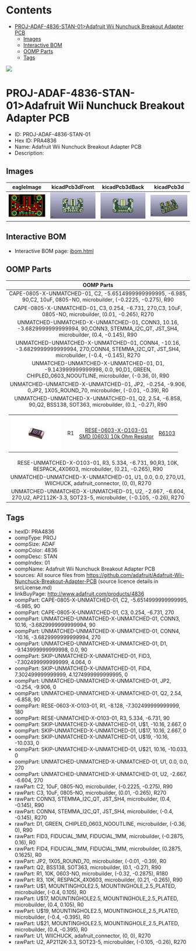 



Contents
========

* [PROJ-ADAF-4836-STAN-01>Adafruit Wii Nunchuck Breakout Adapter PCB](#proj-adaf-4836-stan-01adafruit-wii-nunchuck-breakout-adapter-pcb)
	* [Images](#images)
	* [Interactive BOM](#interactive-bom)
	* [OOMP Parts](#oomp-parts)
	* [Tags](#tags)
  
![][im]
# PROJ-ADAF-4836-STAN-01>Adafruit Wii Nunchuck Breakout Adapter PCB

- ID: PROJ-ADAF-4836-STAN-01
- Hex ID: PRA4836
- Name: Adafruit Wii Nunchuck Breakout Adapter PCB
- Description: 

## Images
  
  

|eagleImage|kicadPcb3dFront|kicadPcb3dBack|kicadPcb3d|
| :---: | :---: | :---: | :---: |
|[![eagleImage](eagleImage_140.png)](eagleImage_600.png)|[![kicadPcb3dFront](kicadPcb3dFront_140.png)](kicadPcb3dFront_600.png)|[![kicadPcb3dBack](kicadPcb3dBack_140.png)](kicadPcb3dBack_600.png)|[![kicadPcb3d](kicadPcb3d_140.png)](kicadPcb3d_600.png)|

## Interactive BOM

- Interactive BOM page: [ibom.html](kicad/bom/ibom.html)

## OOMP Parts
  

|OOMP Parts|
| :---: |
|CAPE-0805-X-UNMATCHED-01, C2, -5.6514999999999995, -6.985, 90,C2, 10uF, 0805-NO, microbuilder, (-0.2225, -0.275), R90|
|CAPE-0805-X-UNMATCHED-01, C3, 0.254, -6.731, 270,C3, 10uF, 0805-NO, microbuilder, (0.01, -0.265), R270|
|UNMATCHED-UNMATCHED-X-UNMATCHED-01, CONN3, 10.16, -3.6829999999999994, 90,CONN3, STEMMA_I2C_QT, JST_SH4, microbuilder, (0.4, -0.145), R90|
|UNMATCHED-UNMATCHED-X-UNMATCHED-01, CONN4, -10.16, -3.6829999999999994, 270,CONN4, STEMMA_I2C_QT, JST_SH4, microbuilder, (-0.4, -0.145), R270|
|UNMATCHED-UNMATCHED-X-UNMATCHED-01, D1, -9.143999999999998, 0.0, 90,D1, GREEN, CHIPLED_0603_NOOUTLINE, microbuilder, (-0.36, 0), R90|
|UNMATCHED-UNMATCHED-X-UNMATCHED-01, JP2, -0.254, -9.906, 0,JP2, 1X05_ROUND_70, microbuilder, (-0.01, -0.39), R0|
|UNMATCHED-UNMATCHED-X-UNMATCHED-01, Q2, 2.54, -6.858, 90,Q2, BSS138, SOT363, microbuilder, (0.1, -0.27), R90|
|<table><tr><td>![RESE-0603-X-O103-01](https://raw.githubusercontent.com/oomlout/oomlout_OOMP_parts/main/RESE-0603-X-O103-01/image_140.jpg)</td><td> R1</td><td>[RESE-0603-X-O103-01<br>SMD (0603) 10k Ohm Resistor](https://github.com/oomlout/oomlout_OOMP_parts/tree/main/RESE-0603-X-O103-01/)</td><td>[R6103](https://github.com/oomlout/oomlout_OOMP_parts/tree/main/RESE-0603-X-O103-01/)</td></tr></table>|
|RESE-UNMATCHED-X-O103-01, R3, 5.334, -6.731, 90,R3, 10K, RESPACK_4X0603, microbuilder, (0.21, -0.265), R90|
|UNMATCHED-UNMATCHED-X-UNMATCHED-01, U1, 0.0, 0.0, 270,U1, WIICHUCK, adafruit_connector, (0, 0), R270|
|UNMATCHED-UNMATCHED-X-UNMATCHED-01, U2, -2.667, -6.604, 270,U2, AP2112K-3.3, SOT23-5, microbuilder, (-0.105, -0.26), R270|

## Tags

- hexID: PRA4836
- oompType: PROJ
- oompSize: ADAF
- oompColor: 4836
- oompDesc: STAN
- oompIndex: 01
- oompName: Adafruit Wii Nunchuck Breakout Adapter PCB
- sources: All source files from https://github.com/adafruit/Adafruit-Wii-Nunchuck-Breakout-Adapter-PCB (source licence details in srcLicense.md)
- linkBuyPage: http://www.adafruit.com/products/4836
- oompPart: CAPE-0805-X-UNMATCHED-01, C2, -5.6514999999999995, -6.985, 90
- oompPart: CAPE-0805-X-UNMATCHED-01, C3, 0.254, -6.731, 270
- oompPart: UNMATCHED-UNMATCHED-X-UNMATCHED-01, CONN3, 10.16, -3.6829999999999994, 90
- oompPart: UNMATCHED-UNMATCHED-X-UNMATCHED-01, CONN4, -10.16, -3.6829999999999994, 270
- oompPart: UNMATCHED-UNMATCHED-X-UNMATCHED-01, D1, -9.143999999999998, 0.0, 90
- oompPart: SKIP-UNMATCHED-X-UNMATCHED-01, FID3, -7.302499999999999, 4.064, 0
- oompPart: SKIP-UNMATCHED-X-UNMATCHED-01, FID4, 7.302499999999999, 4.1274999999999995, 0
- oompPart: UNMATCHED-UNMATCHED-X-UNMATCHED-01, JP2, -0.254, -9.906, 0
- oompPart: UNMATCHED-UNMATCHED-X-UNMATCHED-01, Q2, 2.54, -6.858, 90
- oompPart: RESE-0603-X-O103-01, R1, -8.128, -7.302499999999999, 180
- oompPart: RESE-UNMATCHED-X-O103-01, R3, 5.334, -6.731, 90
- oompPart: SKIP-UNMATCHED-X-UNMATCHED-01, U$1, -10.16, 2.667, 0
- oompPart: SKIP-UNMATCHED-X-UNMATCHED-01, U$17, 10.16, 2.667, 0
- oompPart: SKIP-UNMATCHED-X-UNMATCHED-01, U$19, -10.16, -10.033, 0
- oompPart: SKIP-UNMATCHED-X-UNMATCHED-01, U$21, 10.16, -10.033, 0
- oompPart: UNMATCHED-UNMATCHED-X-UNMATCHED-01, U1, 0.0, 0.0, 270
- oompPart: UNMATCHED-UNMATCHED-X-UNMATCHED-01, U2, -2.667, -6.604, 270
- rawPart: C2, 10uF, 0805-NO, microbuilder, (-0.2225, -0.275), R90
- rawPart: C3, 10uF, 0805-NO, microbuilder, (0.01, -0.265), R270
- rawPart: CONN3, STEMMA_I2C_QT, JST_SH4, microbuilder, (0.4, -0.145), R90
- rawPart: CONN4, STEMMA_I2C_QT, JST_SH4, microbuilder, (-0.4, -0.145), R270
- rawPart: D1, GREEN, CHIPLED_0603_NOOUTLINE, microbuilder, (-0.36, 0), R90
- rawPart: FID3, FIDUCIAL_1MM, FIDUCIAL_1MM, microbuilder, (-0.2875, 0.16), R0
- rawPart: FID4, FIDUCIAL_1MM, FIDUCIAL_1MM, microbuilder, (0.2875, 0.1625), R0
- rawPart: JP2, 1X05_ROUND_70, microbuilder, (-0.01, -0.39), R0
- rawPart: Q2, BSS138, SOT363, microbuilder, (0.1, -0.27), R90
- rawPart: R1, 10K, 0603-NO, microbuilder, (-0.32, -0.2875), R180
- rawPart: R3, 10K, RESPACK_4X0603, microbuilder, (0.21, -0.265), R90
- rawPart: U$1, MOUNTINGHOLE2.5, MOUNTINGHOLE_2.5_PLATED, microbuilder, (-0.4, 0.105), R0
- rawPart: U$17, MOUNTINGHOLE2.5, MOUNTINGHOLE_2.5_PLATED, microbuilder, (0.4, 0.105), R0
- rawPart: U$19, MOUNTINGHOLE2.5, MOUNTINGHOLE_2.5_PLATED, microbuilder, (-0.4, -0.395), R0
- rawPart: U$21, MOUNTINGHOLE2.5, MOUNTINGHOLE_2.5_PLATED, microbuilder, (0.4, -0.395), R0
- rawPart: U1, WIICHUCK, adafruit_connector, (0, 0), R270
- rawPart: U2, AP2112K-3.3, SOT23-5, microbuilder, (-0.105, -0.26), R270



[im]: kicadPcb3d_450.png
